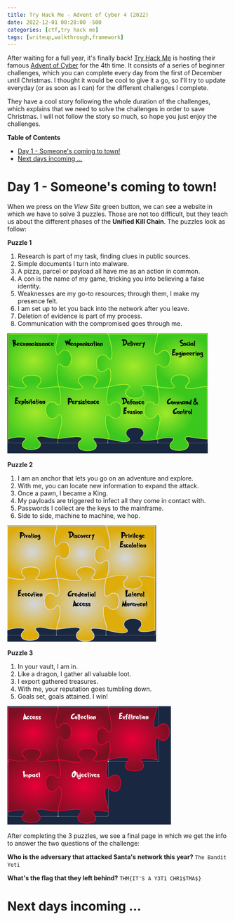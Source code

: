 ```yaml
---
title: Try Hack Me - Advent of Cyber 4 (2022)
date: 2022-12-01 00:28:00 -500
categories: [ctf,try hack me]
tags: [writeup,walkthrough,framework]
---
```


After waiting for a full year, it's finally back! [Try Hack Me](https://tryhackme.com) is hosting their famous [Advent of Cyber](https://tryhackme.com/room/adventofcyber4) for the 4th time. It consists of a series of beginner challenges, which you can complete every day from the first of December until Christmas. I thought it would be cool to give it a go, so I'll try to update everyday (or as soon as I can) for the different challenges I complete.

They have a cool story following the whole duration of the challenges, which explains that we need to solve the challenges in order to save Christmas. I will not follow the story so much, so hope you just enjoy the challenges.

**Table of Contents**

- [Day 1 - Someone's coming to town!](#day-1---someones-coming-to-town)
- [Next days incoming ...](#next-days-incoming-)

# Day 1 - Someone's coming to town!

When we press on the *View Site* green button, we can see a website in which we have to solve 3 puzzles. Those are not too difficult, but they teach us about the different phases of the **Unified Kill Chain**. The puzzles look as follow: 

**Puzzle 1**

1. Research is part of my task, finding clues in public sources.
2. Simple documents I turn into malware.
3. A pizza, parcel or payload all have me as an action in common.
4. A con is the name of my game, tricking you into believing a false identity.
5. Weaknesses are my go-to resources; through them, I make my presence felt.
6. I am set up to let you back into the network after you leave.
7. Deletion of evidence is part of my process.
8. Communication with the compromised goes through me.

![puzzle 1](/images/adventofcyber_puzzle1.png)

**Puzzle 2**

1. I am an anchor that lets you go on an adventure and explore.
2. With me, you can locate new information to expand the attack.
3. Once a pawn, I became a King.
4. My payloads are triggered to infect all they come in contact with.
5. Passwords I collect are the keys to the mainframe.
6. Side to side, machine to machine, we hop.

![puzzle 2](/images/adventofcyber_puzzle2.png)

**Puzzle 3**

1. In your vault, I am in.
2. Like a dragon, I gather all valuable loot.
3. I export gathered treasures.
4. With me, your reputation goes tumbling down.
5. Goals set, goals attained. I win!

![puzzle 3](/images/adventofcyber_puzzle3.png)

After completing the 3 puzzles, we see a final page in which we get the info to answer the two questions of the challenge: 

**Who is the adversary that attacked Santa's network this year?**
`The Bandit Yeti`

**What's the flag that they left behind?**
`THM{IT'S A Y3T1 CHR1$TMA$}`

# Next days incoming ...